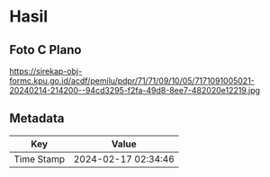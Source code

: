 # Hasil

## Foto C Plano

https://sirekap-obj-formc.kpu.go.id/acdf/pemilu/pdpr/71/71/09/10/05/7171091005021-20240214-214200--94cd3295-f2fa-49d8-8ee7-482020e12219.jpg


## Metadata

| Key        | Value               |
| ---------- | ------------------- |
| Time Stamp | 2024-02-17 02:34:46 |




